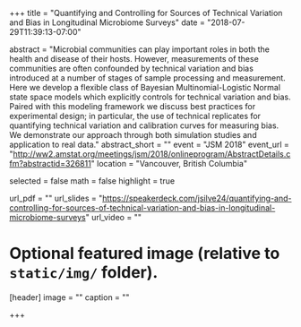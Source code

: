 +++
title = "Quantifying and Controlling for Sources of Technical Variation and Bias in Longitudinal Microbiome Surveys"
date = "2018-07-29T11:39:13-07:00"

abstract = "Microbial communities can play important roles in both the health and disease of their hosts. However, measurements of these communities are often confounded by technical variation and bias introduced at a number of stages of sample processing and measurement. Here we develop a flexible class of Bayesian Multinomial-Logistic Normal state space models which explicitly controls for technical variation and bias. Paired with this modeling framework we discuss best practices for experimental design; in particular, the use of technical replicates for quantifying technical variation and calibration curves for measuring bias. We demonstrate our approach through both simulation studies and application to real data."
abstract_short = ""
event = "JSM 2018"
event_url = "http://ww2.amstat.org/meetings/jsm/2018/onlineprogram/AbstractDetails.cfm?abstractid=326811"
location = "Vancouver, British Columbia"

selected = false
math = false
highlight = true

url_pdf = ""
url_slides = "https://speakerdeck.com/jsilve24/quantifying-and-controlling-for-sources-of-technical-variation-and-bias-in-longitudinal-microbiome-surveys"
url_video = ""

# Optional featured image (relative to `static/img/` folder).
[header]
image = ""
caption = ""

+++
